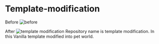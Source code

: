 # Template-modification
Before
![before](https://user-images.githubusercontent.com/92078186/142149649-ddee45fb-221f-48c7-80f9-9d296a969ce1.png)

After
![template modification](https://user-images.githubusercontent.com/92078186/142148158-947c4bdd-45b6-4898-a6c5-f2bbcbff2769.png)
Repository name is template modification. In this Vanilla template modified into pet world. 
